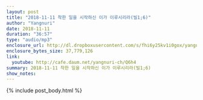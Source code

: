 ```yaml
---
layout: post
title: "2018-11-11 착한 일을 시작하신 이가 이루시리라(빌1;6)"
author: "Yangnuri"
date: 2018-11-11
duration: "36:57"
type: "audio/mp3"
enclosure_url: http://dl.dropboxusercontent.com/s/fhi6y25kv1i0gox/yangnurichurch181111.mp3
enclosure_bytes_size: 37,779,126
link:
  youtube: http://cafe.daum.net/yangnuri-ch/Q6h4
summary: 2018-11-11 착한 일을 시작하신 이가 이루시리라(빌1;6)
show_notes:
---
```


{% include post_body.html %}
